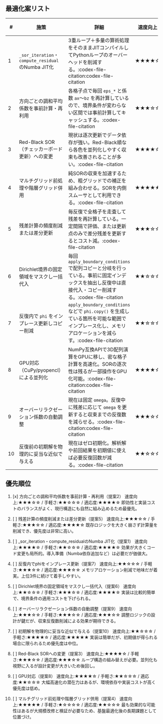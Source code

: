 ## 最適化案リスト
| #  | 施策                                              | 詳細                                                                                                        | 速度向上  | 実装の手軽さ | 現行コードへの適応度 |
| -- | ----------------------------------------------- | --------------------------------------------------------------------------------------------------------- | ----- | ------ | ---------- |
| 1  | `_sor_iteration`・`compute_residual` のNumba JIT化 | 3重ループ＋多量の算術処理をそのままJITコンパイルしてPythonループのオーバーヘッドを削減する。:codex-file-citation:codex-file-citation               | ★★★★☆ | ★★☆☆☆  | ★★★★☆      |
| 2  | 方向ごとの調和平均係数を事前計算・再利用                            | 各格子点で毎回 `eps_*` と係数 `ax`〜`bz` を再計算しているので、境界条件が変わらない区間では事前計算してキャッシュする。:codex-file-citation                 | ★★★☆☆ | ★★☆☆☆  | ★★★★☆      |
| 3  | Red-Black SOR（チェッカーボード更新）への変更                   | 現状は逐次更新でデータ依存が強い。Red-Black順なら各色を並列化しやすく収束も改善されることが多い。:codex-file-citation                                 | ★★★★☆ | ★★★☆☆  | ★★★☆☆      |
| 4  | マルチグリッド前処理や階層グリッド併用                             | 純SORの収束を加速するため、粗グリッドでの補正を組み合わせる。SORを内側スムーサとして利用できる。:codex-file-citation                                   | ★★★★★ | ★☆☆☆☆  | ★★☆☆☆      |
| 5  | 残差計算の頻度削減または差分更新                                | 毎反復で全格子を走査して残差を再計算している。一定間隔で評価、または更新点のみで差分残差を更新するとコスト減。:codex-file-citation                               | ★★★☆☆ | ★★★☆☆  | ★★★★☆      |
| 6  | Dirichlet境界の固定領域をマスクし一括代入                       | 毎回 `apply_boundary_conditions` で配列コピーと分岐を行っている。事前に固定インデックスを抽出し反復中は直接代入・コピー削減する。:codex-file-citation       | ★★☆☆☆ | ★★★☆☆  | ★★★★☆      |
| 7  | 反復内で `phi` をインプレース更新しコピー削減                      | `apply_boundary_conditions` などで `phi.copy()` を生成している箇所を可能な範囲でインプレース化し、メモリアロケーションを減らす。:codex-file-citation | ★★☆☆☆ | ★★★☆☆  | ★★★☆☆      |
| 8  | GPU対応（CuPy/pyopencl）による並列化                      | NumPy互換APIで3D配列演算をGPUに移し、密な格子計算を高速化。SORの逐次性は残るが一部操作をGPU化可能。:codex-file-citation:codex-file-citation       | ★★★★☆ | ★★☆☆☆  | ★★☆☆☆      |
| 9  | オーバーリラクゼーション係数の自動調整                             | 現在は固定 `omega`。反復中に残差に応じて `omega` を更新すると収束までの反復数を減らせる。:codex-file-citation:codex-file-citation             | ★★★☆☆ | ★★★☆☆  | ★★★☆☆      |
| 10 | 反復前の初期解を物理的に妥当な近似で与える                           | 現在はゼロ初期化。解析解や前回結果を初期値に使えば必要反復回数が減る。:codex-file-citation                                                   | ★★☆☆☆ | ★★★★☆  | ★★★★★      |


## 優先順位
1. [x] 方向ごとの調和平均係数を事前計算・再利用（提案2）
速度向上:★★★☆☆ / 手軽さ:★★☆☆☆ / 適応度:★★★★☆
即効性と実装コストのバランスがよく、現行構造にも自然に組み込めるため最優先。

2. [ ] 残差計算の頻度削減または差分更新（提案5）
速度向上:★★★☆☆ / 手軽さ:★★★☆☆ / 適応度:★★★★☆
既存ロジックを大きく崩さず計算量を削減でき、優先度は非常に高い。

3. [ ] _sor_iteration・compute_residualのNumba JIT化（提案1）
速度向上:★★★★☆ / 手軽さ:★★☆☆☆ / 適応度:★★★★☆
効果が大きくコード変更も局所的。導入準備（Numba依存追加など）は必要だが価値大。

4. [ ] 反復内でphiをインプレース更新（提案7）
速度向上:★★☆☆☆ / 手軽さ:★★★☆☆ / 適応度:★★★☆☆
メモリアロケーション削減で地味だが着実。上位3件に続けて着手しやすい。

5. [ ] Dirichlet境界の固定領域をマスクし一括代入（提案6）
速度向上:★★☆☆☆ / 手軽さ:★★★☆☆ / 適応度:★★★★☆
実装は比較的簡単で、境界条件の適用コストを下げられる。

6. [ ] オーバーリラクゼーション係数の自動調整（提案9）
速度向上:★★★☆☆ / 手軽さ:★★★☆☆ / 適応度:★★★☆☆
調整ロジックの設計が鍵だが、収束反復数削減による効果が期待できる。

7. [ ] 初期解を物理的に妥当な近似で与える（提案10）
速度向上:★★☆☆☆ / 手軽さ:★★★★☆ / 適応度:★★★★★
実装は簡単だが、初期値が得られる場合に限られるため優先度は中位。

8. [ ] Red-Black SORへの変更（提案3）
速度向上:★★★★☆ / 手軽さ:★★★☆☆ / 適応度:★★★☆☆
ループ構造の組み替えが必要。並列化も視野に入るが設計変更が大きいため後回し。

9. [ ] GPU対応（提案8）
速度向上:★★★★☆ / 手軽さ:★★☆☆☆ / 適応度:★★☆☆☆
大幅高速化の潜在力はあるが、環境依存や実装コストが高く優先度は低め。

10. [ ] マルチグリッド前処理や階層グリッド併用（提案4）
速度向上:★★★★★ / 手軽さ:★☆☆☆☆ / 適応度:★★☆☆☆
最も効果的な可能性はあるが大規模改修と検証が必要なため、基盤最適化後の長期課題として位置づけ。

